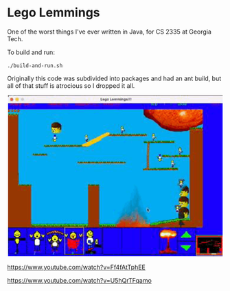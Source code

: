 # Lego Lemmings
One of the worst things I've ever written in Java, for CS 2335 at Georgia Tech.

To build and run:

```
./build-and-run.sh
```

Originally this code was subdivided into packages and had an ant build, but all of that stuff is atrocious so I dropped it all.

<p align="center">
  <img alt="Lego Lemmings Screenshot" src="ScreenShot.gif" width="500" />
</p>

https://www.youtube.com/watch?v=Ff4fAtTphEE

https://www.youtube.com/watch?v=U5hQrTFqamo
